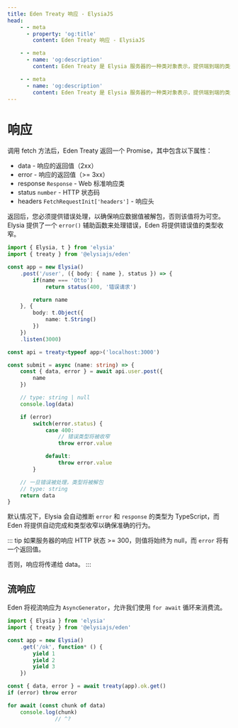 ```yaml
---
title: Eden Treaty 响应 - ElysiaJS
head:
    - - meta
      - property: 'og:title'
        content: Eden Treaty 响应 - ElysiaJS

    - - meta
      - name: 'og:description'
        content: Eden Treaty 是 Elysia 服务器的一种类对象表示，提供端到端的类型安全，并显著改善开发者体验。借助 Eden，我们可以在无需代码生成的情况下，从 Elysia 服务器获取完全类型安全的 API。

    - - meta
      - name: 'og:description'
        content: Eden Treaty 是 Elysia 服务器的一种类对象表示，提供端到端的类型安全，并显著改善开发者体验。借助 Eden，我们可以在无需代码生成的情况下，从 Elysia 服务器获取完全类型安全的 API。
---
```


# 响应
调用 fetch 方法后，Eden Treaty 返回一个 Promise，其中包含以下属性：
- data - 响应的返回值（2xx）
- error - 响应的返回值（>= 3xx）
- response `Response` - Web 标准响应类
- status `number` - HTTP 状态码
- headers `FetchRequestInit['headers']` - 响应头

返回后，您必须提供错误处理，以确保响应数据值被解包，否则该值将为可空。Elysia 提供了一个 `error()` 辅助函数来处理错误，Eden 将提供错误值的类型收窄。

```typescript
import { Elysia, t } from 'elysia'
import { treaty } from '@elysiajs/eden'

const app = new Elysia()
    .post('/user', ({ body: { name }, status }) => {
        if(name === 'Otto')
            return status(400, '错误请求')

        return name
    }, {
        body: t.Object({
            name: t.String()
        })
    })
    .listen(3000)

const api = treaty<typeof app>('localhost:3000')

const submit = async (name: string) => {
    const { data, error } = await api.user.post({
        name
    })

    // type: string | null
    console.log(data)

    if (error)
        switch(error.status) {
            case 400:
                // 错误类型将被收窄
                throw error.value

            default:
                throw error.value
        }

    // 一旦错误被处理，类型将被解包
    // type: string
    return data
}
```

默认情况下，Elysia 会自动推断 `error` 和 `response` 的类型为 TypeScript，而 Eden 将提供自动完成和类型收窄以确保准确的行为。

::: tip
如果服务器的响应 HTTP 状态 >= 300，则值将始终为 null，而 `error` 将有一个返回值。

否则，响应将传递给 data。
:::

## 流响应
Eden 将视流响应为 `AsyncGenerator`，允许我们使用 `for await` 循环来消费流。


```typescript twoslash
import { Elysia } from 'elysia'
import { treaty } from '@elysiajs/eden'

const app = new Elysia()
	.get('/ok', function* () {
		yield 1
		yield 2
		yield 3
	})

const { data, error } = await treaty(app).ok.get()
if (error) throw error

for await (const chunk of data)
	console.log(chunk)
               // ^?
```
